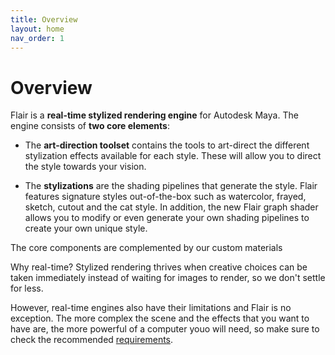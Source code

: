 ```yaml
---
title: Overview
layout: home
nav_order: 1
---
```


# Overview
Flair is a **real-time stylized rendering engine** for Autodesk Maya.
The engine consists of **two core elements**:

* The **art-direction toolset** contains the tools to art-direct the different stylization effects available for each style. These will allow you to direct the style towards your vision.

* The **stylizations** are the shading pipelines that generate the style. Flair features signature styles out-of-the-box such as watercolor, frayed, sketch, cutout and the cat style. In addition, the new Flair graph shader allows you to modify or even generate your own shading pipelines to create your own unique style.

The core components are complemented by our custom materials

Why real-time? Stylized rendering thrives when creative choices can be taken immediately instead of waiting for images to render, so we don't settle for less.

However, real-time engines also have their limitations and Flair is no exception. The more complex the scene and the effects that you want to have are, the more powerful of a computer youo will need, so make sure to check the recommended [requirements](#requirements).



